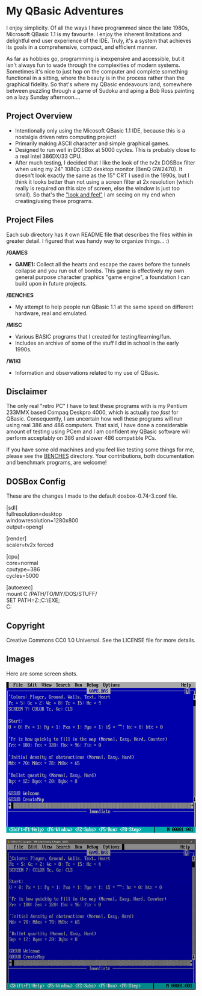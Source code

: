 # My QBasic Adventures

I enjoy simplicity. Of all the ways I have programmed since the late 1980s, Microsoft QBasic 1.1 is my favourite. I enjoy the inherent limitations and delightful end user experience of the IDE. Truly, it's a system that achieves its goals in a comprehensive, compact, and efficient manner.  

As far as hobbies go, programming is inexpensive and accessible, but it isn't always fun to wade through the complexities of modern systems. Sometimes it's nice to just hop on the computer and complete something functional in a sitting, where the beauty is in the process rather than the graphical fidelity. So that's where my QBasic endeavours land, somewhere between puzzling through a game of Sudoku and aping a Bob Ross painting on a lazy Sunday afternoon....  


## Project Overview

- Intentionally only using the Micosoft QBasic 1.1 IDE, because this is a nostalgia driven retro computing project!
- Primarily making ASCII character and simple graphical games.
- Designed to run well in DOSBox at 5000 cycles. This is probably close to a real Intel 386DX/33 CPU.
- After much testing, I decided that I like the look of the tv2x DOSBox filter when using my 24" 1080p LCD desktop monitor (BenQ GW2470). It doesn't look exactly the same as the 15" CRT I used in the 1990s, but I think it looks better than not using a screen filter at 2x resolution (which really is required on this size of screen, else the window is just too small). So that's the <a href="#images">"look and feel"</a> I am seeing on my end when creating/using these programs.  


## Project Files

Each sub directory has it own README file that describes the files within in greater detail. I figured that was handy way to organize things... :)

**/GAMES**  
- **GAME1:** Collect all the hearts and escape the caves before the tunnels collapse and you run out of bombs. This game is effectively my own general purpose character graphics "game engine", a foundation I can build upon in future projects.

**/BENCHES**  
- My attempt to help people run QBasic 1.1 at the same speed on different hardware, real and emulated.

**/MISC**  
- Various BASIC programs that I created for testing/learning/fun.
- Includes an archive of some of the stuff I did in school in the early 1990s.

**/WIKI**
- Information and observations related to my use of QBasic.  


## Disclaimer

The only real "retro PC" I have to test these programs with is my Pentium 233MMX based Compaq Deskpro 4000, which is actually *too fast* for QBasic. Consequently, I am uncertain how well these programs will run using real 386 and 486 computers. That said, I have done a considerable amount of testing using PCem and I am confident my QBasic software will perform acceptably on 386 and slower 486 compatible PCs.

If you have some old machines and you feel like testing some things for me, please see the [BENCHES](/BENCHES) directory. Your contributions, both documentation and benchmark programs, are welcome!


## DOSBox Config

These are the changes I made to the default dosbox-0.74-3.conf file.  

[sdl]<br>
fullresolution=desktop<br>
windowresolution=1280x800<br>
output=opengl<br>

[render]<br>
scaler=tv2x forced<br>

[cpu]<br>
core=normal<br>
cputype=386<br>
cycles=5000<br>

[autoexec]<br>
mount C /PATH/TO/MY/DOS/STUFF/<br>
SET PATH=Z:\;C:\EXE;<br>
C:<br>

## Copyright

Creative Commons CC0 1.0 Universal. See the LICENSE file for more details.

<span id="images"></span>
## Images
Here are some screen shots.  

<a href="https://raw.githubusercontent.com/Tatwi/QBasic/master/IMG/qbasic_default.png"><img src="IMG/qbasic_default.png" width="640" height="400" title="QBasic in a normal sized window"/></a>  

<a href="https://raw.githubusercontent.com/Tatwi/QBasic/master/IMG/qbasic_my_desktop.png"><img src="IMG/qbasic_my_desktop.png" width="640" height="400" title="QBasic as I use it on my desktop (click to enlarge)"/></a>
